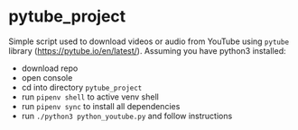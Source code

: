 # pytube_project
Simple script used to download videos or audio from YouTube using `pytube` library (https://pytube.io/en/latest/).
Assuming you have python3 installed:
- download repo
- open console
- cd into directory `pytube_project`
- run `pipenv shell` to active venv shell
- run `pipenv sync` to install all dependencies
- run `./python3 python_youtube.py` and follow instructions
